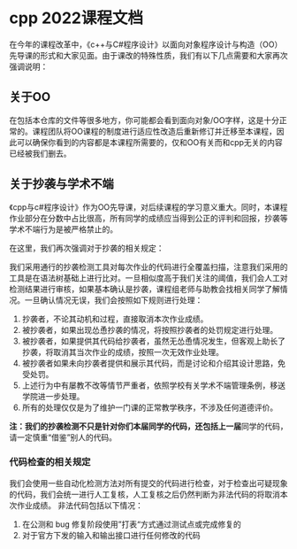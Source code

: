 # cpp 2022课程文档

在今年的课程改革中，《c++与C#程序设计》以面向对象程序设计与构造（OO）先导课的形式和大家见面。由于课改的特殊性质，我们有以下几点需要和大家再次强调说明：

## 关于OO

在包括本仓库的文件等很多地方，你可能都会看到面向对象/OO字样，这是十分正常的。课程团队将OO课程的制度进行适应性改造后重新修订并迁移至本课程，因此可以确保你看到的内容都是本课程所需要的，仅和OO有关而和cpp无关的内容已经被我们删去。

## 关于抄袭与学术不端

《cpp与c#程序设计》作为OO先导课，对后续课程的学习意义重大。同时，本课程作业部分在分数中占比很高，所有同学的成绩应当得到公正的评判和回报，抄袭等学术不端行为是被严格禁止的。

在这里，我们再次强调对于抄袭的相关规定：

我们采用通行的抄袭检测工具对每次作业的代码进行全覆盖扫描，注意我们采用的工具是在语法树基础上进行比对。一旦相似度高于我们关注的阈值，我们会人工对检测结果进行审核，如果基本确认是抄袭，课程组老师与助教会找相关同学了解情况。一旦确认情况无误，我们会按照如下规则进行处理：

1. 抄袭者，不论其动机和过程，直接取消本次作业成绩。
2. 被抄袭者，如果出现怂恿抄袭的情况，将按照抄袭者的处罚规定进行处理。
3. 被抄袭者，如果提供其代码给抄袭者，虽然无怂恿情况发生，但客观上助长了抄袭，将取消其当次作业的成绩，按照一次无效作业处理。
4. 被抄袭者如果未向抄袭者提供和展示其代码，而是讨论和介绍其设计思路，免受处罚。
5. 上述行为中有屡教不改等情节严重者，依照学校有关学术不端管理条例，移送学院进一步处理。
6. 所有的处理仅仅是为了维护一门课的正常教学秩序，不涉及任何道德评价。

**注：**我们的抄袭检测不只是针对你们本届同学的代码，还包括**上一届**同学的代码，请一定慎重“借鉴”别人的代码。

### 代码检查的相关规定

我们会使用一些自动化检测方法对所有提交的代码进行检查，对于检查出可疑现象的代码，我们会统一进行人工复核，人工复核之后仍然判断为非法代码的将取消本次作业成绩。
非法代码包括以下情况：

1. 在公测和 bug 修复阶段使用”打表“方式通过测试点或完成修复的
2. 对于官方下发的输入和输出接口进行任何修改的代码
